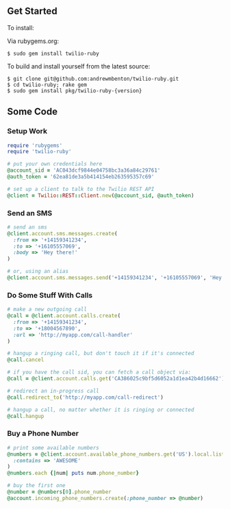## Get Started

To install:

Via rubygems.org:

```
$ sudo gem install twilio-ruby
```

To build and install yourself from the latest source:

```
$ git clone git@github.com:andrewmbenton/twilio-ruby.git
$ cd twilio-ruby; rake gem
$ sudo gem install pkg/twilio-ruby-{version}
```

## Some Code

### Setup Work

``` ruby
require 'rubygems'
require 'twilio-ruby'

# put your own credentials here
@account_sid = 'AC043dcf9844e04758bc3a36a84c29761'
@auth_token = '62ea81de3a5b414154eb263595357c69'

# set up a client to talk to the Twilio REST API
@client = Twilio::REST::Client.new(@account_sid, @auth_token)
```

### Send an SMS

``` ruby
# send an sms
@client.account.sms.messages.create(
  :from => '+14159341234',
  :to => '+16105557069',
  :body => 'Hey there!'
)

# or, using an alias
@client.account.sms.messages.send('+14159341234', '+16105557069', 'Hey there!')
```

### Do Some Stuff With Calls

``` ruby
# make a new outgoing call
@call = @client.account.calls.create(
  :from => '+14159341234',
  :to => '+18004567890',
  :url => 'http://myapp.com/call-handler'
)

# hangup a ringing call, but don't touch it if it's connected
@call.cancel

# if you have the call sid, you can fetch a call object via:
@call = @client.account.calls.get('CA386025c9bf5d6052a1d1ea42b4d16662')

# redirect an in-progress call
@call.redirect_to('http://myapp.com/call-redirect')

# hangup a call, no matter whether it is ringing or connected
@call.hangup
```

### Buy a Phone Number

``` ruby
# print some available numbers
@numbers = @client.account.available_phone_numbers.get('US').local.list(
  :contains => 'AWESOME'
)
@numbers.each {|num| puts num.phone_number}

# buy the first one
@number = @numbers[0].phone_number
@account.incoming_phone_numbers.create(:phone_number => @number)
```

